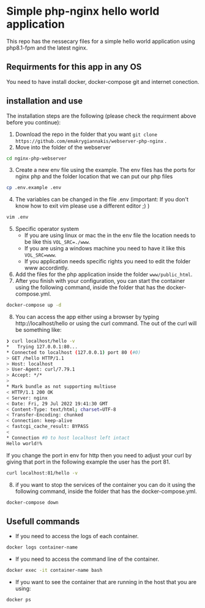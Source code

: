 # Simple php-nginx hello world application

This repo has the nessecary files for a simple hello world application using php8.1-fpm and the latest nginx.


## Requirments for this app in any OS

You need to have install docker, docker-compose git and internet conection.


## installation and use

The installation steps are the following (please check the requirment above before you continue):

1. Download the repo in the folder that you want `git clone https://github.com/emakrygiannakis/webserver-php-nginx` .
2. Move into the folder of the webserver 
```bash
cd nginx-php-webserver
```
3. Create a new env file using the example.
The env files has the ports for nginx php and the folder location that we can put our php files
```bash
cp .env.example .env
```
4. The variables can be changed in the file .env 
(important: If you don't know how to exit vim please use a different editor ;) )
```bash
vim .env 
```
5. Specific operator system
   - If you are using linux or mac the in the env file the location needs to be like this `VOL_SRC=./www`. 
   - If you are using a windows machine you need to have it like this `VOL_SRC=www`.
   - If you application needs specific rights you need to edit the folder www accordintly.
6. Add the files for the php application inside the folder `www/public_html`.
7. After you finish with your configuration, you can start the container using the following command, inside the folder that has the docker-compose.yml.
```bash
docker-compose up -d 
```
8. You can access the app either using a browser by typing http://localhost/hello or using the curl command. The out of the curl will be something like:
```bash
❯ curl localhost/hello -v
*   Trying 127.0.0.1:80...
* Connected to localhost (127.0.0.1) port 80 (#0)
> GET /hello HTTP/1.1
> Host: localhost
> User-Agent: curl/7.79.1
> Accept: */*
> 
* Mark bundle as not supporting multiuse
< HTTP/1.1 200 OK
< Server: nginx
< Date: Fri, 29 Jul 2022 19:41:30 GMT
< Content-Type: text/html; charset=UTF-8
< Transfer-Encoding: chunked
< Connection: keep-alive
< fastcgi_cache_result: BYPASS
< 
* Connection #0 to host localhost left intact
Hello world!%   
```
If you change the port in env for http then you need to adjust your curl by giving that port in the following example the user has the port 81.
```bash
curl localhost:81/hello -v
```
8. if you want to stop the services of the container you can do it using the following command, inside the folder that has the docker-compose.yml.
```bash
docker-compose down
```


## Usefull commands
- If  you need to access the logs of each container.
```bash
docker logs container-name
```
- If  you need to access the command line of the container.
```bash
docker exec -it container-name bash
```
- If you want to see the container that are running in the host that you are using:
```bash
docker ps
```
